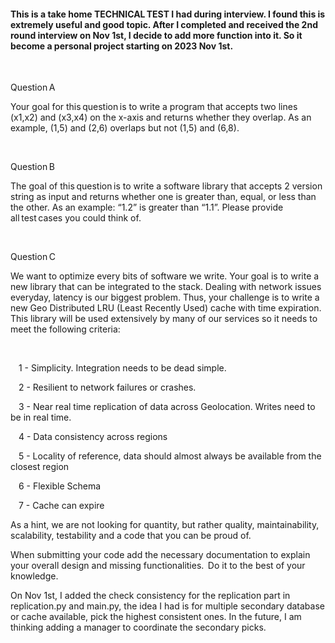 #### This is a take home TECHNICAL TEST I had during interview. I found this is extremely useful and good topic. After I completed and received the 2nd round interview on Nov 1st, I decide to add more function into it. So it become a personal project starting on 2023 Nov 1st. 

  

Question A 

Your goal for this question is to write a program that accepts two lines (x1,x2) and (x3,x4) on the x-axis and returns whether they overlap. As an example, (1,5) and (2,6) overlaps but not (1,5) and (6,8). 

  

Question B 

The goal of this question is to write a software library that accepts 2 version string as input and returns whether one is greater than, equal, or less than the other. As an example: “1.2” is greater than “1.1”. Please provide all test cases you could think of. 

  

Question C 

We want to optimize every bits of software we write. Your goal is to write a new library that can be integrated to the stack. Dealing with network issues everyday, latency is our biggest problem. Thus, your challenge is to write a new Geo Distributed LRU (Least Recently Used) cache with time expiration. This library will be used extensively by many of our services so it needs to meet the following criteria: 

  

    1 - Simplicity. Integration needs to be dead simple. 

    2 - Resilient to network failures or crashes. 

    3 - Near real time replication of data across Geolocation. Writes need to be in real time. 

    4 - Data consistency across regions 

    5 - Locality of reference, data should almost always be available from the closest region 

    6 - Flexible Schema 

    7 - Cache can expire  

As a hint, we are not looking for quantity, but rather quality, maintainability, scalability, testability and a code that you can be proud of.  

When submitting your code add the necessary documentation to explain your overall design and missing functionalities.  Do it to the best of your knowledge. 


On Nov 1st, I added the check consistency for the replication part in replication.py and main.py, the idea I had is for multiple secondary database or cache available, pick the highest consistent ones. 
In the future, I am thinking adding a manager to coordinate the secondary picks.
